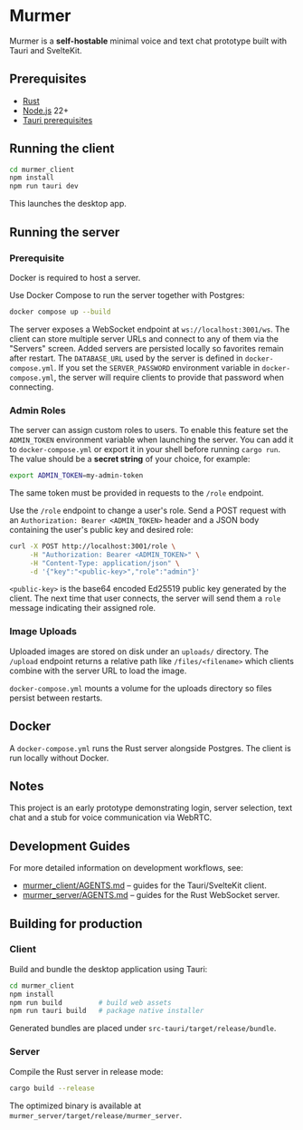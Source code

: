 # Murmer

Murmer is a **self-hostable** minimal voice and text chat prototype built with Tauri and SvelteKit.

## Prerequisites
- [Rust](https://www.rust-lang.org/tools/install)
- [Node.js](https://nodejs.org) 22+
- [Tauri prerequisites](https://v2.tauri.app/start/prerequisites/)

## Running the client
```bash
cd murmer_client
npm install
npm run tauri dev
```
This launches the desktop app.

## Running the server
### Prerequisite
Docker is required to host a server.

Use Docker Compose to run the server together with Postgres:
```bash
docker compose up --build
```
The server exposes a WebSocket endpoint at `ws://localhost:3001/ws`. The client can store multiple server URLs and connect to any of them via the "Servers" screen. Added servers are persisted locally so favorites remain after restart.
The `DATABASE_URL` used by the server is defined in `docker-compose.yml`.
If you set the `SERVER_PASSWORD` environment variable in `docker-compose.yml`, the server will require clients to provide that password when connecting.

### Admin Roles

The server can assign custom roles to users. To enable this feature set the `ADMIN_TOKEN`
environment variable when launching the server. You can add it to
`docker-compose.yml` or export it in your shell before running `cargo run`.
The value should be a **secret string** of your choice, for example:

```bash
export ADMIN_TOKEN=my-admin-token
```
The same token must be provided in requests to the `/role` endpoint.

Use the `/role` endpoint to change a user's role. Send a POST request with an
`Authorization: Bearer <ADMIN_TOKEN>` header and a JSON body containing the
user's public key and desired role:

```bash
curl -X POST http://localhost:3001/role \
     -H "Authorization: Bearer <ADMIN_TOKEN>" \
     -H "Content-Type: application/json" \
     -d '{"key":"<public-key>","role":"admin"}'
```

`<public-key>` is the base64 encoded Ed25519 public key generated by the client.
The next time that user connects, the server will send them a `role` message
indicating their assigned role.

### Image Uploads

Uploaded images are stored on disk under an `uploads/` directory. The `/upload` endpoint returns a relative path like `/files/<filename>` which clients combine with the server URL to load the image.

`docker-compose.yml` mounts a volume for the uploads directory so files persist between restarts.

## Docker
A `docker-compose.yml` runs the Rust server alongside Postgres. The client is run locally without Docker.

## Notes
This project is an early prototype demonstrating login, server selection, text chat and a stub for voice communication via WebRTC.

## Development Guides

For more detailed information on development workflows, see:
- [murmer_client/AGENTS.md](murmer_client/AGENTS.md) – guides for the Tauri/SvelteKit client.
- [murmer_server/AGENTS.md](murmer_server/AGENTS.md) – guides for the Rust WebSocket server.

## Building for production

### Client
Build and bundle the desktop application using Tauri:
```bash
cd murmer_client
npm install
npm run build         # build web assets
npm run tauri build   # package native installer
```
Generated bundles are placed under `src-tauri/target/release/bundle`.

### Server
Compile the Rust server in release mode:
```bash
cargo build --release
```
The optimized binary is available at `murmer_server/target/release/murmer_server`.

